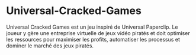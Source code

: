 # Universal-Cracked-Games
Universal Cracked Games est un jeu inspiré de Universal Paperclip. Le joueur y gère une entreprise virtuelle de jeux vidéo piratés et doit optimiser les ressources pour maximiser les profits, automatiser les processus et dominer le marché des jeux piratés.
